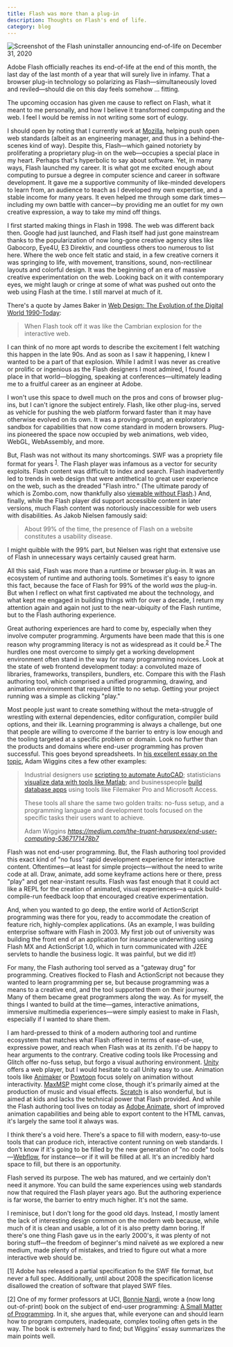 ```yaml
---
title: Flash was more than a plug-in
description: Thoughts on Flash's end of life.
category: blog
---
```


![Screenshot of the Flash uninstaller announcing end-of-life on December 31, 2020](/assets/images/flash_uninstall_eol.jpg)

Adobe Flash officially reaches its end-of-life at the end of this month, the last day of the last month of a year that will surely live in infamy. That a browser plug-in technology so polarizing as Flash—simultaneously loved and reviled—should die on this day feels somehow &hellip; fitting.

The upcoming occasion has given me cause to reflect on Flash, what it meant to me personally, and how I believe it transformed computing and the web. I feel I would be remiss in not writing some sort of eulogy.

I should open by noting that I currently work at [Mozilla](https://mozilla.org), helping push open web standards (albeit as an engineering manager, and thus in a behind-the-scenes kind of way). Despite this, Flash—which gained notoriety by proliferating a proprietary plug-in on the web—occupies a special place in my heart. Perhaps that's hyperbolic to say about software. Yet, in many ways, Flash launched my career. It is what got me excited enough about computing to pursue a degree in computer science and career in software development. It gave me a supportive community of like-minded developers to learn from, an audience to teach as I developed my own expertise, and a stable income for many years. It even helped me through some dark times—including my own battle with cancer—by providing me an outlet for my own creative expression, a way to take my mind off things.

I first started making things in Flash in 1998. The web was different back then. Google had just launched, and Flash itself had just gone mainstream thanks to the popularization of now long-gone creative agency sites like Gabocorp, Eye4U, E3 Direktiv, and countless others too numerous to list here. Where the web once felt static and staid, in a few creative corners it was springing to life, with movement, transitions, sound, non-rectilinear layouts and colorful design. It was the beginning of an era of massive creative experimentation on the web. Looking back on it with contemporary eyes, we might laugh or cringe at some of what was pushed out onto the web using Flash at the time. I still marvel at much of it.

There's a quote by James Baker in [Web Design: The Evolution of the Digital World 1990-Today](http://www.worldcat.org/oclc/1122197286):

> When Flash took off it was like the Cambrian explosion for the interactive web.

I can think of no more apt words to describe the excitement I felt watching this happen in the late 90s. And as soon as I saw it happening, I knew I wanted to be a part of that explosion. While I admit I was never as creative or prolific or ingenious as the Flash designers I most admired, I found a place in that world—blogging, speaking at conferences—ultimately leading me to a fruitful career as an engineer at Adobe.

I won't use this space to dwell much on the pros and cons of browser plug-ins, but I can't ignore the subject entirely. Flash, like other plug-ins, served as vehicle for pushing the web platform forward faster than it may have otherwise evolved on its own. It was a proving-ground, an exploratory sandbox for capabilities that now come standard in modern browsers. Plug-ins pioneered the space now occupied by web animations, web video, WebGL, WebAssembly, and more. 

But, Flash was not without its many shortcomings. SWF was a propriety file format for years <sup>[1](#1)</sup>. The Flash player was infamous as a vector for security exploits. Flash content was difficult to index and search. Flash inadvertently led to trends in web design that were antithetical to great user experience on the web, such as the dreaded "Flash intro." (The ultimate parody of which is Zombo.com, now thankfully also [viewable without Flash](https://html5zombo.com).) And, finally, while the Flash player did support accessible content in later versions, much Flash content was notoriously inaccessible for web users with disabilities. As Jakob Nielsen famously said:

> About 99% of the time, the presence of Flash on a website constitutes a usability disease.

I might quibble with the 99% part, but Nielsen was right that extensive use of Flash in unnecessary ways certainly caused great harm.

All this said, Flash was more than a runtime or browser plug-in. It was an ecosystem of runtime and authoring tools. Sometimes it's easy to ignore this fact, because the face of Flash for 99% of the world _was_ the plug-in. But when I reflect on what first captivated me about the technology, and what kept me engaged in building things with for over a decade, I return my attention again and again not just to the near-ubiquity of the Flash runtime, but to the Flash authoring experience.

Great authoring experiences are hard to come by, especially when they involve computer programming. Arguments have been made that this is one reason why programming literacy is not as widespread as it could be.<sup>[2](#2)</sup> The hurdles one most overcome to simply get a working development environment often stand in the way for many programming novices. Look at the state of web frontend development today: a convoluted maze of libraries, frameworks, transpilers, bundlers, etc. Compare this with the Flash authoring tool, which comprised a unified programming, drawing, and animation environment that required little to no setup. Getting your project running was a simple as clicking "play."

Most people just want to create something without the meta-struggle of wrestling with external dependencies, editor configuration, compiler build options, and their ilk. Learning programming is always a challenge, but one that people are willing to overcome if the barrier to entry is low enough and the tooling targeted at a specific problem or domain. Look no further than the products and domains where end-user programming has proven successful. This goes beyond spreadsheets. In [his excellent essay on the topic](https://medium.com/the-truant-haruspex/end-user-computing-5367171478b7), Adam Wiggins cites a few other examples:

<blockquote class="quoteback" darkmode="" data-title="End-user%20computing" data-author="Adam Wiggins" cite="https://medium.com/the-truant-haruspex/end-user-computing-5367171478b7">
<p id="fb3c" class="hd he dt hf b hg iz hi hj hk ja hm hn ho jb hq hr hs jc hu hv hw jd hy hz ia cs eq" data-selectable-paragraph="">Industrial designers use <a href="http://cad-notes.com/2012/03/learn-how-to-write-command-scripts-for-autocad-and-automate-your-plotting/" class="fr ib" rel="noopener" target="_blank">scripting to automate AutoCAD</a>; statisticians <a href="http://faculty.washington.edu/lum/website_professional/matlab/tutorials/Matlab_Tutorial_Beginner/matlab_tutorial_beginner.pdf" class="fr ib" rel="noopener" target="_blank">visualize data with tools like Matlab</a>; and businesspeople <a href="http://www.youtube.com/watch?v=Ul17dsrMoaU" class="fr ib" rel="noopener" target="_blank">build database apps</a> using tools like Filemaker Pro and Microsoft Access.</p><p id="b29f" class="hd he dt hf b hg hh hi hj hk hl hm hn ho hp hq hr hs ht hu hv hw hx hy hz ia cs eq" data-selectable-paragraph="">These tools all share the same two golden traits: no-fuss setup, and a programming language and development tools focused on the specific tasks their users want to achieve.</p>
<footer>Adam Wiggins<cite> <a href="https://medium.com/the-truant-haruspex/end-user-computing-5367171478b7">https://medium.com/the-truant-haruspex/end-user-computing-5367171478b7</a></cite></footer>
</blockquote><script note="" src="https://cdn.jsdelivr.net/gh/Blogger-Peer-Review/quotebacks@1/quoteback.js"></script>

Flash was not end-user programming. But, the Flash authoring tool provided this exact kind of "no fuss" rapid development experience for interactive content. Oftentimes—at least for simple projects—without the need to write code at all. Draw, animate, add some keyframe actions here or there, press "play" and get near-instant results. Flash was fast enough that it could act like a REPL for the creation of animated, visual experiences—a quick build-compile-run feedback loop that encouraged creative experimentation. 

And, when you wanted to go deep, the entire world of ActionScript programming was there for you, ready to accommodate the creation of feature rich, highly-complex applications. (As an example, I was building enterprise software with Flash in 2003. My first job out of university was building the front end of an application for insurance underwriting using Flash MX and ActionScript 1.0, which in turn communicated with J2EE servlets to handle the business logic. It was painful, but we did it!) 

For many, the Flash authoring tool served as a "gateway drug" for programming. Creatives flocked to Flash and ActionScript not because they wanted to learn programming per se, but because programming was a means to a creative end, and the tool supported them on their journey. Many of them became great programmers along the way. As for myself, the things I wanted to build at the time—games, interactive animations, immersive multimedia experiences—were simply easiest to make in Flash, especially if I wanted to share them.

I am hard-pressed to think of a modern authoring tool and runtime ecosystem that matches what Flash offered in terms of ease-of-use, expressive power, and reach when Flash was at its zenith. I'd be happy to hear arguments to the contrary. Creative coding tools like Processing and Glitch offer no-fuss setup, but forgo a visual authoring environment. [Unity](https://unity.com/) offers a web player, but I would hesitate to call Unity easy to use. Animation tools like [Animaker](https://www.animaker.com/) or [Powtoon](https://www.powtoon.com/) focus solely on animation without interactivity. [MaxMSP](https://cycling74.com/products/max) might come close, though it's primarily aimed at the production of music and visual effects. [Scratch](https://scratch.mit.edu/) is also wonderful, but is aimed at kids and lacks the technical power that Flash provided. And while the Flash authoring tool lives on today as [Adobe Animate](https://www.adobe.com/products/animate.html), short of improved animation capabilities and being able to export content to the HTML canvas, it's largely the same tool it always was. 

I think there's a void here. There's a space to fill with modern, easy-to-use tools that can produce rich, interactive content running on web standards. I don't know if it's going to be filled by the new generation of "no code" tools—[Webflow](https://webflow.com), for instance—or if it will be filled at all. It's an incredibly hard space to fill, but there is an opportunity.

Flash served its purpose. The web has matured, and we certainly don't need it anymore. You can build the same experiences using web standards now that required the Flash player years ago. But the authoring experience is far worse, the barrier to entry much higher. It's not the same.

I reminisce, but I don't long for the good old days. Instead, I mostly lament the lack of interesting design common on the modern web because, while much of it is clean and usable, a lot of it is also pretty damn boring. If there's one thing Flash gave us in the early 2000's, it was plenty of not boring stuff—the freedom of beginner's mind naïveté as we explored a new medium, made plenty of mistakes, and tried to figure out what a more interactive web should be.

<aside class="footnote">
<p><a name="1"></a>[1] Adobe has released a partial specification fo the SWF file format, but never a full spec. Additionally, until about 2008 the specification license disallowed the creation of software that played SWF files.</p>
<p><a name="2"></a>[2] One of my former professors at UCI, <a href="https://www.artifex.org/~bonnie/">Bonnie Nardi</a>, wrote a (now long out-of-print) book on the subject of end-user programming: <a href="https://mitpress.mit.edu/books/small-matter-programming">A Small Matter of Programming</a>. In it, she argues that, while everyone can and should learn how to program computers, inadequate, complex tooling often gets in the way. The book is extremely hard to find; but Wiggins' essay summarizes the main points well.</p>
</aside>
